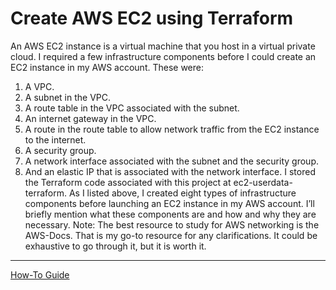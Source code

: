 
# Create AWS EC2 using Terraform

An AWS EC2 instance is a virtual machine that you host in a virtual private cloud. I required a few infrastructure components before I could create an EC2 instance in my AWS account. These were:

1. A VPC.
2. A subnet in the VPC.
3. A route table in the VPC associated with the subnet.
4. An internet gateway in the VPC.
5. A route in the route table to allow network traffic from the EC2 instance to the internet.
6. A security group.
7. A network interface associated with the subnet and the security group.
8. And an elastic IP that is associated with the network interface.
I stored the Terraform code associated with this project at ec2-userdata-terraform.
As I listed above, I created eight types of infrastructure components before launching an EC2 instance in my AWS account. I’ll briefly mention what these components are and how and why they are necessary.
Note: The best resource to study for AWS networking is the AWS-Docs. That is my go-to resource for any clarifications. It could be exhaustive to go through it, but it is worth it.


----

[How-To Guide](https://skundunotes.com/2021/11/01/create-aws-ec2-using-terraform/)